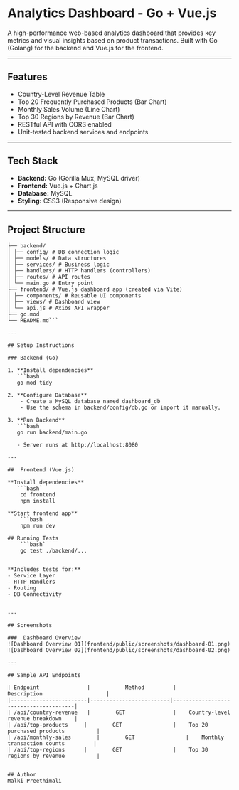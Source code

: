 # Analytics Dashboard - Go + Vue.js

A high-performance web-based analytics dashboard that provides key metrics and visual insights based on product transactions. Built with Go (Golang) for the backend and Vue.js for the frontend.

---

## Features

-  Country-Level Revenue Table
-  Top 20 Frequently Purchased Products (Bar Chart)
-  Monthly Sales Volume (Line Chart)
-  Top 30 Regions by Revenue (Bar Chart)
-  RESTful API with CORS enabled
-  Unit-tested backend services and endpoints

---

## Tech Stack

- **Backend:** Go (Gorilla Mux, MySQL driver)
- **Frontend:** Vue.js + Chart.js
- **Database:** MySQL
- **Styling:** CSS3 (Responsive design)

---

## Project Structure

```go_dashboard/
├── backend/
│ ├── config/ # DB connection logic
│ ├── models/ # Data structures
│ ├── services/ # Business logic
│ ├── handlers/ # HTTP handlers (controllers)
│ ├── routes/ # API routes
│ └── main.go # Entry point
├── frontend/ # Vue.js dashboard app (created via Vite)
│ ├── components/ # Reusable UI components
│ ├── views/ # Dashboard view
│ └── api.js # Axios API wrapper
├── go.mod
└── README.md```

---

## Setup Instructions

### Backend (Go)

1. **Install dependencies**
   ```bash
   go mod tidy

2. **Configure Database** 
    - Create a MySQL database named dashboard_db
    - Use the schema in backend/config/db.go or import it manually.

3. **Run Backend**
   ```bash 
   go run backend/main.go 

   - Server runs at http://localhost:8080

---   

##  Frontend (Vue.js)

**Install dependencies**
   ```bash`
    cd frontend
    npm install    

**Start frontend app**
    ```bash
    npm run dev

## Running Tests
    ```bash`
    go test ./backend/... 


**Includes tests for:**
- Service Layer
- HTTP Handlers
- Routing
- DB Connectivity


---

## Screenshots

###  Dashboard Overview
![Dashboard Overview 01](frontend/public/screenshots/dashboard-01.png)
![Dashboard Overview 02](frontend/public/screenshots/dashboard-02.png)

---

## Sample API Endpoints

| Endpoint               |	         Method         |	      Description                    |
|------------------------|-------------------------|---------------------------------------|
| /api/country-revenue	 |        GET	            |    Country-level revenue breakdown    |
| /api/top-products	    |        GET	            |    Top 20 purchased products          |
| /api/monthly-sales	    |        GET	            |    Monthly transaction counts         |
| /api/top-regions	    |        GET	            |    Top 30 regions by revenue          |
   

## Author
Malki Preethimali
